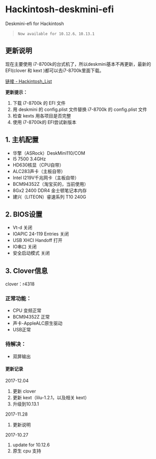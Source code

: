 # Hackintosh-deskmini-efi

Deskmini-efi for Hackintosh
> `Now available for 10.12.6、10.13.1`

## 更新说明

现在主要使用 i7-8700k的台式机了，所以deskmini基本不再更新，最新的 EFI(clover 和 kext )都可以去i7-8700k里面下载。

[链接 - Hackintosh_List](https://github.com/yunWJR/Hackintosh_List)

**更新提示：**

1. 下载 i7-8700k 的 EFI 文件
2. 用 deskmini 的 config.plist 文件替换 i7-8700k 的 config.plist 文件
3. 检查 kexts 用各项目是否完整
4.  使用 i7-8700k的 EFI尝试新版本


## 1. 主机配置
* 华擎（ASRock）DeskMini110/COM
* I5 7500 3.4GHz
* HD630核显（CPU自带）
* ALC283声卡（主板自带）
* Intel I219V千兆网卡（主板自带）
* BCM94352Z（淘宝买的，当前使用）
* 8Gx2 2400 DDR4 金士顿笔记本内存
* 建兴（LITEON）睿速系列 T10 240G

## 2. BIOS设置
* Vt-d 关闭
* IOAPIC 24-119 Entries 关闭
* USB XHCI Handoff 打开
* IO串口 关闭
* 安全启动模式 关闭

## 3. Clover信息
clover：r4318
### 正常功能：
* CPU 变频正常
* BCM94352Z 正常
* 声卡-AppleALC原生驱动
* USB正常

### 待解决：
* 双屏输出

#### 更新记录
2017-12.04

1. 更新 clover
2. 更新 kext（lilu-1.2.1，以及相关 kext）
3. 升级到10.13.1

2017-11.28

1. 更新说明

2017-10.27

1. update for 10.12.6
2. 原生 cpu 支持